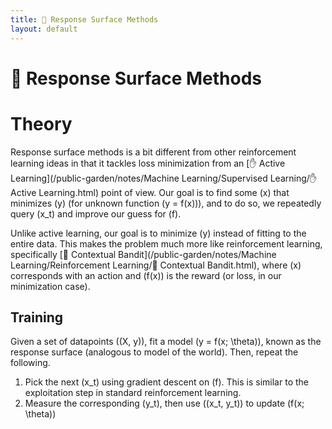 ```yaml
---
title: 🚒 Response Surface Methods
layout: default
---
```


# 🚒 Response Surface Methods

# Theory
Response surface methods is a bit different from other reinforcement learning ideas in that it tackles loss minimization from an [✋ Active Learning](/public-garden/notes/Machine Learning/Supervised Learning/✋ Active Learning.html) point of view. Our goal is to find some \(x\) that minimizes \(y\) (for unknown function \(y = f(x)\)), and to do so, we repeatedly query \(x_t\) and improve our guess for \(f\).

Unlike active learning, our goal is to minimize \(y\) instead of fitting to the entire data. This makes the problem much more like reinforcement learning, specifically [🎰 Contextual Bandit](/public-garden/notes/Machine Learning/Reinforcement Learning/🎰 Contextual Bandit.html), where \(x\) corresponds with an action and \(f(x)\) is the reward (or loss, in our minimization case).

## Training
Given a set of datapoints \((X, y)\), fit a model \(y = f(x; \theta)\), known as the response surface (analogous to model of the world). Then, repeat the following.
1. Pick the next \(x_t\) using gradient descent on \(f\). This is similar to the exploitation step in standard reinforcement learning.
2. Measure the corresponding \(y_t\), then use \((x_t, y_t)\) to update \(f(x; \theta)\)